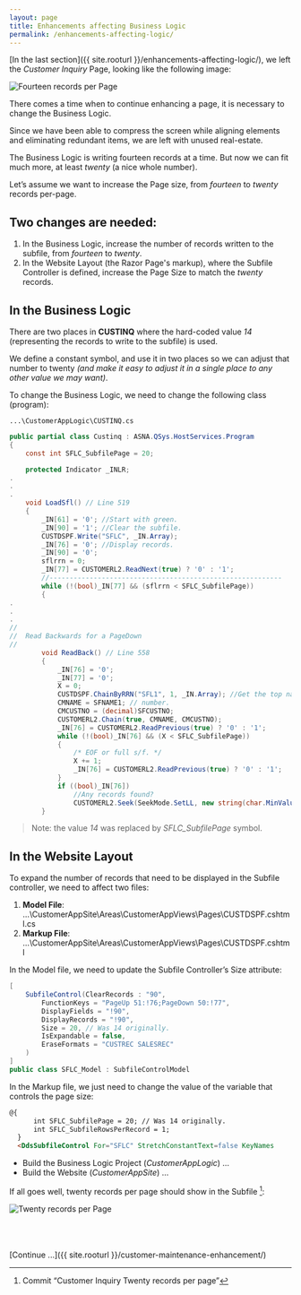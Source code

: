 ```yaml
---
layout: page
title: Enhancements affecting Business Logic
permalink: /enhancements-affecting-logic/
---
```


[In the last section]({{ site.rooturl }}/enhancements-affecting-logic/), we left the *Customer Inquiry* Page, looking like the following image:

![Fourteen records per Page](/images/narrower-name-column.png)

There comes a time when to continue enhancing a page, it is necessary to change the Business Logic.

Since we have been able to compress the screen while aligning elements and eliminating redundant items, we are left with unused real-estate.

The Business Logic is writing fourteen records at a time. But now we can fit much more, at least *twenty* (a nice whole number).

Let’s assume we want to increase the Page size, from *fourteen* to *twenty* records per-page.

## Two changes are needed:
1. In the Business Logic, increase the number of records written to the subfile, from *fourteen* to *twenty*.
2. In the Website Layout (the Razor Page's markup), where the Subfile Controller is defined, increase the Page Size to match the *twenty* records.


## In the Business Logic
There are two places in **CUSTINQ** where the hard-coded value *14* (representing the records to write to the subfile) is used.

We define a constant symbol, and use it in two places so we can adjust that number to twenty *(and make it easy to adjust it in a single place to any other value we may want)*.

To change the Business Logic, we need to change the following class (program):

~~~
...\CustomerAppLogic\CUSTINQ.cs
~~~

```cs
public partial class Custinq : ASNA.QSys.HostServices.Program
{
    const int SFLC_SubfilePage = 20;

    protected Indicator _INLR;
.
.
.
    void LoadSfl() // Line 519
    {
        _IN[61] = '0'; //Start with green.
        _IN[90] = '1'; //Clear the subfile.
        CUSTDSPF.Write("SFLC", _IN.Array);
        _IN[76] = '0'; //Display records.
        _IN[90] = '0';
        sflrrn = 0;
        _IN[77] = CUSTOMERL2.ReadNext(true) ? '0' : '1';
        //----------------------------------------------------------
        while (!(bool)_IN[77] && (sflrrn < SFLC_SubfilePage))
        {
.
.
.
//
//  Read Backwards for a PageDown
//
        void ReadBack() // Line 558
        {
            _IN[76] = '0';
            _IN[77] = '0';
            X = 0;
            CUSTDSPF.ChainByRRN("SFL1", 1, _IN.Array); //Get the top name and
            CMNAME = SFNAME1; // number.
            CMCUSTNO = (decimal)SFCUSTNO;
            CUSTOMERL2.Chain(true, CMNAME, CMCUSTNO);
            _IN[76] = CUSTOMERL2.ReadPrevious(true) ? '0' : '1';
            while (!(bool)_IN[76] && (X < SFLC_SubfilePage))
            {
                /* EOF or full s/f. */
                X += 1;
                _IN[76] = CUSTOMERL2.ReadPrevious(true) ? '0' : '1';
            }
            if ((bool)_IN[76])
                //Any records found?
                CUSTOMERL2.Seek(SeekMode.SetLL, new string(char.MinValue, 40));
        }
```
>Note: the value *14* was replaced by *SFLC_SubfilePage* symbol.

## In the Website Layout
To expand the number of records that need to be displayed in the Subfile controller, we need to affect two files:

1. **Model File**: ...\CustomerAppSite\Areas\CustomerAppViews\Pages\CUSTDSPF.cshtml.cs
2. **Markup File**: ...\CustomerAppSite\Areas\CustomerAppViews\Pages\CUSTDSPF.cshtml


In the Model file, we need to update the Subfile Controller’s Size attribute:

```cs
[
    SubfileControl(ClearRecords : "90",
        FunctionKeys = "PageUp 51:!76;PageDown 50:!77",
        DisplayFields = "!90",
        DisplayRecords = "!90",
        Size = 20, // Was 14 originally.
        IsExpandable = false,
        EraseFormats = "CUSTREC SALESREC"
    )
]
public class SFLC_Model : SubfileControlModel
```

In the Markup file, we just need to change the value of the variable that controls the page size:

```html
@{
      int SFLC_SubfilePage = 20; // Was 14 originally.
      int SFLC_SubfileRowsPerRecord = 1;
  }
  <DdsSubfileControl For="SFLC" StretchConstantText=false KeyNames
```
* Build the Business Logic Project (*CustomerAppLogic*) …
* Build the Website (*CustomerAppSite*) …

If all goes well, twenty records per page should show in the Subfile [^1]:

![Twenty records per Page](/images/enhanced-page-one.png)

<br>
<br>
<br>
[Continue ...]({{ site.rooturl }}/customer-maintenance-enhancement/)

[^1]: Commit “Customer Inquiry Twenty records per page”









